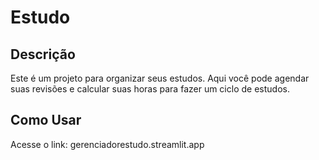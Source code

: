 # Estudo
## Descrição
Este é um projeto para organizar seus estudos. Aqui você pode agendar suas revisões e calcular suas horas para fazer um ciclo de estudos.
## Como Usar
Acesse o link: gerenciadorestudo.streamlit.app
